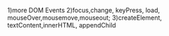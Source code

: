 1)more DOM Events
2)focus,change, keyPress, load, mouseOver,mousemove,mouseout;
3)createElement, textContent,innerHTML, appendChild


